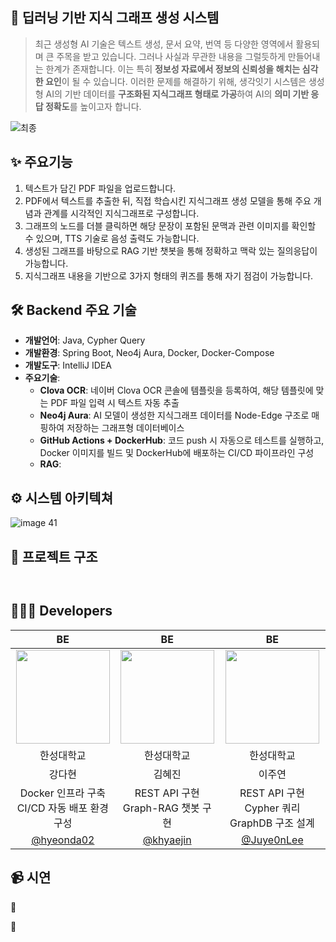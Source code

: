 ## 🧠 딥러닝 기반 지식 그래프 생성 시스템
> 최근 생성형 AI 기술은 텍스트 생성, 문서 요약, 번역 등 다양한 영역에서 활용되며 큰 주목을 받고 있습니다. 그러나 사실과 무관한 내용을 그럴듯하게 만들어내는 한계가 존재합니다.
> 이는 특히 **정보성 자료에서 정보의 신뢰성을 해치는 심각한 요인**이 될 수 있습니다.
> 이러한 문제를 해결하기 위해, 생각잇기 시스템은 생성형 AI의 기반 데이터를 **구조화된 지식그래프 형태로 가공**하여 AI의 **의미 기반 응답 정확도**를 높이고자 합니다.

![최종](https://github.com/user-attachments/assets/c4e0e0af-146d-4df4-a50a-6d476e7b186b)



## ✨ 주요기능
1. 텍스트가 담긴 PDF 파일을 업로드합니다.
2. PDF에서 텍스트를 추출한 뒤, 직접 학습시킨 지식그래프 생성 모델을 통해 주요 개념과 관계를 시각적인 지식그래프로 구성합니다.
3. 그래프의 노드를 더블 클릭하면 해당 문장이 포함된 문맥과 관련 이미지를 확인할 수 있으며, TTS 기술로 음성 출력도 가능합니다.
4. 생성된 그래프를 바탕으로 RAG 기반 챗봇을 통해 정확하고 맥락 있는 질의응답이 가능합니다.
5. 지식그래프 내용을 기반으로 3가지 형태의 퀴즈를 통해 자기 점검이 가능합니다.

## 🛠️ Backend 주요 기술
- **개발언어**: Java, Cypher Query
- **개발환경**: Spring Boot, Neo4j Aura, Docker, Docker-Compose
- **개발도구**: IntelliJ IDEA
- **주요기술**:
  - **Clova OCR**: 네이버 Clova OCR 콘솔에 템플릿을 등록하여, 해당 템플릿에 맞는 PDF 파일 입력 시 텍스트 자동 추출
  - **Neo4j Aura**: AI 모델이 생성한 지식그래프 데이터를 Node-Edge 구조로 매핑하여 저장하는 그래프형 데이터베이스
  - **GitHub Actions + DockerHub**: 코드 push 시 자동으로 테스트를 실행하고, Docker 이미지를 빌드 및 DockerHub에 배포하는 CI/CD 파이프라인 구성
  - **RAG**: 
  

## ⚙️ 시스템 아키텍쳐
![image 41](https://github.com/user-attachments/assets/ccfa5e4f-8a61-43be-bdda-40008af743bc)

## 📂 프로젝트 구조

```
            
```

## 👩🏻‍💻 Developers

| BE | BE | BE |
|:---:|:---:|:---:|
| <img src="https://avatars.githubusercontent.com/u/113489721?v=4" width="150"/> | <img src="https://avatars.githubusercontent.com/u/147326233?v=4" width="150"/> | <img src="https://avatars.githubusercontent.com/u/104489022?v=4" width="150"/> |
| 한성대학교 | 한성대학교 | 한성대학교 | 
| 강다현 | 김혜진 | 이주연 |
| Docker 인프라 구축<br>CI/CD 자동 배포 환경 구성 | REST API 구현 <br>Graph-RAG 챗봇 구현 | REST API 구현 <br>Cypher 쿼리 GraphDB 구조 설계 |
| [@hyeonda02](https://github.com/hyeonda02) | [@khyaejin](https://github.com/khyaejin) | [@Juye0nLee](https://github.com/Juye0nLee) |

## 📹 시연

🔗 

🔗 

